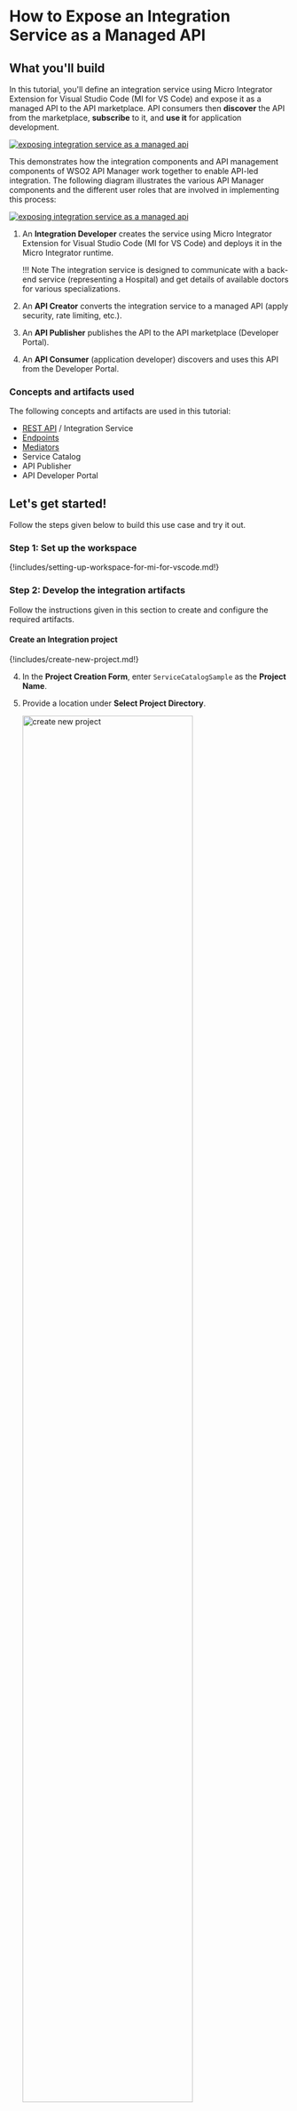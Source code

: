 # How to Expose an Integration Service as a Managed API

## What you'll build

In this tutorial, you'll define an integration service using Micro Integrator Extension for Visual Studio Code (MI for VS Code) and expose it as a managed API to the API marketplace. API consumers then **discover** the API from the marketplace, **subscribe** to it, and **use it** for application development.

<a href="{{base_path}}/assets/img/integrate/tutorials/service-catalog/exposing-servie-as-managed-api.png"><img src="{{base_path}}/assets/img/integrate/tutorials/service-catalog/exposing-servie-as-managed-api.png" alt="exposing integration service as a managed api"></a>

This demonstrates how the integration components and API management components of WSO2 API Manager work together to enable API-led integration. The following diagram illustrates the various API Manager components and the different user roles that are involved in implementing this process:

<a href="{{base_path}}/assets/img/integrate/tutorials/service-catalog/api-led-integration-components.png"><img src="{{base_path}}/assets/img/integrate/tutorials/service-catalog/api-led-integration-components.png" alt="exposing integration service as a managed api"></a>

1. An **Integration Developer** creates the service using Micro Integrator Extension for Visual Studio Code (MI for VS Code) and deploys it in the Micro Integrator runtime.

    !!! Note
        The integration service is designed to communicate with a back-end service (representing a Hospital) and get details of available doctors for various specializations.

2. An **API Creator** converts the integration service to a managed API (apply security, rate limiting, etc.).
3. An **API Publisher** publishes the API to the API marketplace (Developer Portal).
4. An **API Consumer** (application developer) discovers and uses this API from the Developer Portal.

### Concepts and artifacts used

The following concepts and artifacts are used in this tutorial:

-   [REST API]({{base_path}}/reference/synapse-properties/rest-api-properties) / Integration Service
-   [Endpoints]({{base_path}}/reference/synapse-properties/endpoint-properties)
-   [Mediators]({{base_path}}/reference/mediators/about-mediators)
-   Service Catalog
-   API Publisher
-   API Developer Portal

## Let's get started!

Follow the steps given below to build this use case and try it out.

### Step 1: Set up the workspace

{!includes/setting-up-workspace-for-mi-for-vscode.md!}

### Step 2: Develop the integration artifacts

Follow the instructions given in this section to create and configure the required artifacts.

#### Create an Integration project

{!includes/create-new-project.md!}

4. In the **Project Creation Form**, enter `ServiceCatalogSample` as the **Project Name**.

5. Provide a location under **Select Project Directory**.

    <a href="{{base_path}}/assets/img/integrate/tutorials/service-catalog/create-new-project-integration-first.png"><img src="{{base_path}}/assets/img/integrate/tutorials/service-catalog/create-new-project-integration-first.png" alt="create new project" width="80%"></a>

6. Click **Create**.

Now let's start designing the integration by adding the necessary artifacts.

#### Create an Endpoint

An Endpoint artifact is required to expose the back-end service.

1. Navigate to the **MI Project Explorer** > **Endpoints**.

    <a href="{{base_path}}/assets/img/develop/create-artifacts/create-endpoint/create-new-endpoint.png"><img src="{{base_path}}/assets/img/develop/create-artifacts/create-endpoint/create-new-endpoint.png" alt="create new endpoint" width="30%"></a>

2. Hover over **Endpoints** and click the **+** icon that appears.

    <a href="{{base_path}}/assets/img/learn/tutorials/add-endpoint.png"><img src="{{base_path}}/assets/img/learn/tutorials/add-endpoint.png" alt="Add endpoint" width="30%"></a>

3. Next, select **HTTP Endpoint** type from the **Create Endpoint Artifact** interface.

    <a href="{{base_path}}/assets/img/develop/mi-for-vscode/qsg/create-http-endpoint.png"><img src="{{base_path}}/assets/img/develop/mi-for-vscode/qsg/create-http-endpoint.png" alt="Create HTTP Endpoint" width="60%"></a>

4. In the **HTTP Endpoint Form** that appears, specify the following values to create the new endpoint. 

    <table>
    <thead>
      <tr>
         <th>Property</th>
         <th>Value</th>
         <th>Description</th>
      </tr>
    </thead>
    <tbody>
      <tr>
         <td>Endpoint Name</td>
         <td><code>QueryDoctorEP</code></td>
         <td>The name of the endpoint.</td>
      </tr>
      <tr>
         <td>URI Template</td>
         <td>
            <code>http://localhost:9090/healthcare/{uri.var.category}</code>
         </td>
         <td>The template for the request URL expected by the back-end service. In this case, the variable 'category' that needs to be included in the request for querying doctors is represented as <code>{uri.var.category}</code> in the template.</td>
      </tr>
      <tr>
         <td>Method</td>
         <td><code>GET</code></td>
         <td>Indicates that we are creating this endpoint for GET requests that are sent to the back-end service.</td>
      </tr>
     </tbody>
    </table>

    <a href="{{base_path}}/assets/img/learn/tutorials/sending-simple-message-to-service/endpoint-artifact.png"><img src="{{base_path}}/assets/img/learn/tutorials/sending-simple-message-to-service/endpoint-artifact.png" alt="endpoint artifact" width="80%"></a>

5. Click **Create**.

    Once the endpoint artifact is created, it will appear on the **MI Overview** interface.    

    <a href="{{base_path}}/assets/img/learn/tutorials/sending-simple-message-to-service/mi-overview-endpoint.png"><img src="{{base_path}}/assets/img/integrate/tutorials/service-catalog/service-catalog-project-overview.png" alt="mi overview endpoint" width="80%"></a>

#### Create a REST API

A REST API is required for receiving the client requests and the REST resource within the API will define the mediation logic that will send requests to the Healthcare back-end service and retrieve the available doctor information.

1. Go to **MI Project Explorer** > **APIs**.

    <a href="{{base_path}}/assets/img/develop/create-artifacts/create-rest-api/create-rest-api.png"><img src="{{base_path}}/assets/img/develop/create-artifacts/create-rest-api/create-rest-api.png" alt="create new api" width="30%"></a>

2. Hover over **APIs** and click the **+** icon that appears to open the **API Form**.

    <a href="{{base_path}}/assets/img/learn/tutorials/add-api.png"><img src="{{base_path}}/assets/img/learn/tutorials/add-api.png" alt="add API" width="30%"></a>

3. Specify values for the required REST API properties:

    <table>
      <tr>
        <th>Property</th>
        <th>Value</th>
        <th>Description</th>
      </tr>
      <tr>
        <td>Name</td>
        <td><code>HealthcareAPI</code></td>
        <td>
          The name of the REST API.
        </td>
      </tr>
      <tr>
        <td>Context</td>
        <td><code>/healthcare</code></td>
        <td>
          Here you are anchoring the API in the <code>/healthcare </code> context. This will become part of the name of the generated URL used by the client when sending requests to the Healthcare service. For example, setting the context to <code>/healthcare</code> means that the API will only handle HTTP requests where the URL path starts with <code>http://host:port/healthcare<code>.
        </td>
      </tr>
    </table>

    <a href="{{base_path}}/assets/img/integrate/tutorials/service-catalog/synapse-api-creation-form.png"><img src="{{base_path}}/assets/img/integrate/tutorials/service-catalog/synapse-api-creation-form.png" alt="synapse API artifact" width="80%"></a>

4. Click **Create**. This opens the **Service Designer** interface.

    You can now start configuring the API resource.

5. Click on the `GET` API resource under **Available resources** on the **Service Designer**.

    You will now see the graphical view of the `HealthcareAPI` with its default API Resource.

6. Click the **Edit** icon to edit the API resource.

    <a href="{{base_path}}/assets/img/learn/tutorials/sending-simple-message-to-service/edit-icon.png"><img src="{{base_path}}/assets/img/learn/tutorials/sending-simple-message-to-service/edit-icon.png" alt="edit icon" width="80%"></a>

7. Specify values for the required resource properties:

    <table>
      <tr>
        <th>Property</th>
        <th>Description</th>
      </tr>
      <tr>
        <td>URI-Template</td>
        <td>
          <code>/querydoctor/{category}</code> </br> This defines the request URL format. In this case, the full request URL format is <code>http://host:port/querydoctor/{category}</code> where <code>{category}</code> is a variable.
        </td>
      </tr>
      <tr>
        <td>URL Style</td>
        <td>
          <code>URI_TEMPLATE</code>
        </td>
      </tr>
      <tr>
        <td>Methods</td>
        <td>
          <code>GET</code> <br> This defines that the API resource only handles requests where the HTTP method is GET.
        </td>
      </tr>
    </table>

    <a href="{{base_path}}/assets/img/learn/tutorials/sending-simple-message-to-service/edit-api-resource.png"><img src="{{base_path}}/assets/img/learn/tutorials/sending-simple-message-to-service/edit-api-resource.png" alt="edit API resource" width="40%"></a>

8. Click **Update**.

#### Create the mediation logic

You can now configure the mediation logic to handle requests.

1. To get started, click on the **+** icon to add the first mediator to the sequence.

    <a href="{{base_path}}/assets/img/learn/tutorials/sending-simple-message-to-service/add-log.png"><img src="{{base_path}}/assets/img/learn/tutorials/sending-simple-message-to-service/add-log.png" alt="add log" width="80%"></a>

2. Select **Log** mediator in the **Generic** section under **All Mediators**. The Log mediator logs messages when the request is received by the API resource. In this scenario, let's configure the Log mediator to display the following message: “Welcome to the HealthcareService”.

3. Once you select the Log mediator, the **Log** pane will be opened. Fill in the information in the table below:
    <table>
  <tr>
     <th>Field</th>
     <th>Value</th>
     <th>Description</th>
  </tr>
<tbody>
  <tr>
     <td>Log Category</td>
     <td><code>INFO</code></td>
     <td>Indicates that the log contains an informational message.</td>
  </tr>
  <tr>
     <td>Log Level</td>
     <td><code>Custom</code></td>
     <td>When <code>Custom</code> is selected, only specified properties will be logged by this mediator.
     </td>
  </tr>
  <tr>
     <td>Log Separator</td>
     <td><code>(blank)</code></td>
     <td>Since there is only one property that is being logged, you do not require a separator. Therefore, leave this field blank.</td>
  </tr>
  <tr>
     <td>Properties</td>
     <td><br />
     </td>
     <td>
        <div class="content-wrapper">
           1. To edit the **Properties** and print a welcome message in the log, click **Add Parameter**. <br />
               <a href="{{base_path}}/assets/img/learn/tutorials/sending-simple-message-to-service/add-parameter.png"><img src="{{base_path}}/assets/img/learn/tutorials/sending-simple-message-to-service/add-parameter.png" alt="add-parameter" width="30%"></a>, <br />
           2. Then add the following values:<br />
           <ul>
              <li><strong>Property Name</strong>: <code>Log Property message</code></li>
              </li>
              <li><strong>Property Value</strong> : <code>"Welcome to HealthcareService"</code></li>
           </ul>
           <p>
           <a href="{{base_path}}/assets/img/learn/tutorials/sending-simple-message-to-service/log-property.png"><img src="{{base_path}}/assets/img/learn/tutorials/sending-simple-message-to-service/log-property.png" alt="log-property" width="30%"></a></p> <br />
         3. Click **Save** to save the properties.
        </div>
     </td>
  </tr>
  <tr>
     <td>Description</td>
     <td><code>Request Log</code></td>
     <td>The <strong>Description</strong> field provides the name that appears for the Log mediator icon in the design view.</td>
    </tr>
    </tbody>
    </table>

3.  Click **Submit** to save the Log mediator configuration.

    Let's configure a **Call** mediator to send the request message to the `HealthcareService` endpoint and receive the response message.

4. Click on the **+** icon in the sequence to add a Call mediator after the Log mediator.

    <a href="{{base_path}}/assets/img/learn/tutorials/sending-simple-message-to-service/add-call.png"><img src="{{base_path}}/assets/img/learn/tutorials/sending-simple-message-to-service/add-call.png" alt="add call" width="80%"></a>

5. From the **Palette**, select **Call Endpoint** mediator under the **Mediators** > **Generic** section.

    <a href="{{base_path}}/assets/img/learn/tutorials/sending-simple-message-to-service/call-endpoint-mediator.png"><img src="{{base_path}}/assets/img/learn/tutorials/sending-simple-message-to-service/call-endpoint-mediator.png" alt="call endpoint mediator" width="30%"></a>

6. From the **Call Endpoint** pane, select the **QueryDoctorEP** endpoint, which we created in a previous step.

    <a href="{{base_path}}/assets/img/learn/tutorials/sending-simple-message-to-service/call-endpoint.png"><img src="{{base_path}}/assets/img/learn/tutorials/sending-simple-message-to-service/call-endpoint.png" alt="call endpoint" width="30%"></a>

7. Click **Submit**.

    Now let's add a **Respond** mediator at the end of the in sequence to send the response message from the healthcare service back to the client.

8. Click on the **+** icon in the sequence to add a Respond mediator after the Call mediator.

    <a href="{{base_path}}/assets/img/learn/tutorials/sending-simple-message-to-service/add-respond.png"><img src="{{base_path}}/assets/img/learn/tutorials/sending-simple-message-to-service/add-respond.png" alt="add respond" width="80%"></a>

9. From the **Palette**, select **Respond** mediator under the **Mediators** > **Generic** section.

    <a href="{{base_path}}/assets/img/learn/tutorials/sending-simple-message-to-service/respond-mediator.png"><img src="{{base_path}}/assets/img/learn/tutorials/sending-simple-message-to-service/respond-mediator.png" alt="respond mediator" width="30%"></a>

10. Click **Submit**.

You have successfully created all the artifacts that are required for sending a request through the Micro Integrator to the back-end service.

<a href="{{base_path}}/assets/img/learn/tutorials/sending-simple-message-to-service/integration-sequence.png"><img src="{{base_path}}/assets/img/learn/tutorials/sending-simple-message-to-service/integration-sequence.png" alt="integration sequence" width="80%"></a>

### Step 3: Configure the Micro Integrator

!!! info "Prerequisites"
    Before you begin, install Micro Integrator on your machine:

    1. Go to the [WSO2 Micro Integrator web page](https://wso2.com/integration/micro-integrator/#), click **Download**, provide necessary details, and then click **Zip Archive** to download the Micro Integrator distribution as a ZIP file.
    
    2. Extract the ZIP file. The extracted folder will be referred to as the `<MI_HOME>` folder.

The Micro Integrator can automatically publish artifacts to the **Service Catalog** in the **API Publisher** portal.

Let's enable this feature in the Micro Integrator.

1. Uncomment the `[[service_catalog]]` section as shown below and change the APIM server configurations accordingly in the `<MI_HOME>/conf/deployment.toml` file.        
     
    !!! Tip
        The default username and password for connecting to the API gateway is `admin`.

    ```toml
    [[service_catalog]]
    apim_host = "https://localhost:9443"
    enable = true
    username = "admin"
    password = "admin"
    ```

!!! Note
    Since the integration developer may not know the API URL when it gets deployed in the Micro Integrator, the URL of the API will be parameterize as `https://{MI_HOST}:{MI_PORT}/healthcare` which will be resolved later using environment variables `MI_HOST` and `MI_PORT` respectively. By default, `localhost` will be used as the `MI_HOST` and `8253` as the `MI_PORT`. Depending on your deployment, you may need to update these environment variables.

### Step 4: Start the API Manager runtime

Let's start the API Manager runtime before starting the Micro Integrator.

1.  Download and set up [WSO2 API Manager](https://wso2.com/api-management/).
2.  Start the [API-M server](https://apim.docs.wso2.com/en/latest/install-and-setup/install/installing-the-product/running-the-api-m/).

### Step 5: Build and run the artifacts

1. Click on the Command Palette at the top of the VS Code.

2. Type `>` to show the available commands.

3. Select **MI: Add MI server**.

4. Select **Add MI server**.

5. Select the folder where `<MI_HOME>` is located. This will be set as the **current server path**.

    <a href="../../../assets/img/develop/mi-for-vscode/qsg/current-server-path.png"><img src="../../../assets/img/develop/mi-for-vscode/qsg/current-server-path.png" alt="Current server path" width="50%"></a>

6. Run the project.

    Click the **Build and Run** icon located on the top right corner of the VS Code.

    <a href="../../../assets/img/develop/mi-for-vscode/qsg/build-and-run.png"><img src="../../../assets/img/develop/mi-for-vscode/qsg/build-and-run.png" alt="Build and run" width="25%"></a>

When the Micro Integrator starts, the integration service will be deployed to the **Service Catalog** during server startup. You will see the following in the server start-up log.

```bash
Successfully updated the service catalog
```

### Step 6: Create and Deploy the API

**Create the API**

Let's expose the integration service as a managed API. 

1.  Sign in to the API Publisher portal: `https://localhost:9443/publisher`. 

    !!! Tip
        Use `admin` as the username and password.

2.  You can also click the **hamburger** icon on the upper-left and click **Services** to see the available services.

    <img src="{{base_path}}/assets/img/integrate/tutorials/service-catalog/open-service-catalog.png" alt="open service catalag" width="50%">

3.  Open HealthcareAPI from the above list.

    <img src="{{base_path}}/assets/img/integrate/tutorials/service-catalog/new-service-api-view.png" alt="API created from service catalog">

4.  Click **Create API** in the above screen to open the **Create API** dialog box.

    <img src="{{base_path}}/assets/img/integrate/tutorials/service-catalog/create-api-from-service.png" alt="create api dialog box">

5.  Specify an API name, context, and version, and then click **Create API**.

    !!! Tip
        You will find these values already populated based on the information in the integration service.

You can now see the new API's overview page.

<a href="{{base_path}}/assets/img/integrate/tutorials/service-catalog/api-overview.png"><img src="{{base_path}}/assets/img/integrate/tutorials/service-catalog/api-overview.png" alt="new api view"></a>

!!! Note
    -   You can use the left-hand navigation to explore the new API.
    -   Click **Endpoints** in the left-hand navigator. You will see that the new API uses the integration service deployed in the Micro Integrator as the endpoint (backend).

        <a href="{{base_path}}/assets/img/integrate/tutorials/service-catalog/endpoint-config-of-api.png"><img src="{{base_path}}/assets/img/integrate/tutorials/service-catalog/endpoint-config-of-api.png" alt="endpoint view"></a>

**Select business plans**

Let's allocate some business plans for the API.

1.  Go to the API overview and click **Business Plan**.

    <a href="{{base_path}}/assets/img/integrate/tutorials/service-catalog/api-overview-business-plan.png"><img src="{{base_path}}/assets/img/integrate/tutorials/service-catalog/api-overview-business-plan.png" alt="click to add business plan"></a>

2.  Select at least one business plan for the API and save.
 
    <a href="{{base_path}}/assets/img/integrate/tutorials/service-catalog/api-business-plans.png"><img src="{{base_path}}/assets/img/integrate/tutorials/service-catalog/api-business-plans.png" alt="add business plans to api"></a>

**Deploy API in the Gateway**

Let's deploy the API in a gateway environment.

1.  Go to the API overview and click **Deploy**.
    
    !!! Tip
        This opens the **Deployment** tab in the left-hand navigator.
    
    <a href="{{base_path}}/assets/img/integrate/tutorials/service-catalog/api-overview-deployment.png"><img src="{{base_path}}/assets/img/integrate/tutorials/service-catalog/api-overview-deployment.png" alt="open the deployment options"></a>

2.  Click **Default** to specify the gateway environment and host.

    !!! Tip
        This setting deploys the API in Production as well as Sandbox gateways. Find out more about [gateway environments](https://apim.docs.wso2.com/en/4.3.0/deploy-and-publish/deploy-on-gateway/api-gateway/maintaining-separate-production-and-sandbox-gateways/).

    <a href="{{base_path}}/assets/img/integrate/tutorials/service-catalog/api-deployment-revision.png"><img src="{{base_path}}/assets/img/integrate/tutorials/service-catalog/api-deployment-revision.png" alt="select gateways for the deployment"></a>

3.  **Optionally**, you can add a description.

4.  Click **Deploy**. 

You will now see the deployment as the first revision of the API:

<a href="{{base_path}}/assets/img/integrate/tutorials/service-catalog/api-gateway-deployment-summary.png"><img src="{{base_path}}/assets/img/integrate/tutorials/service-catalog/api-gateway-deployment-summary.png" alt="api first revision"></a>

### Step 7: Publish the API

Go to the API overview in the **Publisher** portal and click **Publish** for the `HealthcareAPI` as shown below.

<a href="{{base_path}}/assets/img/integrate/tutorials/service-catalog/api-overview-publish.png"><img src="{{base_path}}/assets/img/integrate/tutorials/service-catalog/api-overview-publish.png"></a>

The API is now available in the **Developer** portal for consumers to access.

### Step 8: Use the API

!!! Info "Before you begin"

    Let's start the back-end hospital service.

    1.  Download the JAR file of the back-end service from [here](https://github.com/wso2-docs/WSO2_EI/blob/master/Back-End-Service/Hospital-Service-JDK11-2.0.0.jar).
    2.  Open a terminal and navigate to the location of the back-end service
    3.  Execute the following command to start the service:

        ```bash
        java -jar Hospital-Service-JDK11-2.0.0.jar
        ```

1.  Sign in to the **Developer** portal: `https://localhost:9443/devportal/apis`. 

    !!! Tip
        Use `admin` as the username and password.

2.  Go to the **API** tab. The `HealthcareAPI` is listed as shown below.

    <a href="{{base_path}}/assets/img/integrate/tutorials/service-catalog/developer-portal-api-list.png"><img src="{{base_path}}/assets/img/integrate/tutorials/service-catalog/developer-portal-api-list.png"></a>

3.  Select the `HealthcareAPI` to open the API overview.

    <a href="{{base_path}}/assets/img/integrate/tutorials/service-catalog/developer-portal-api-overview.png"><img src="{{base_path}}/assets/img/integrate/tutorials/service-catalog/developer-portal-api-overview.png"></a>

4.  Click **API Console** under **Try Out** for the `HealthcareAPI` in the **Developer** portal as shown below.

    <a href="{{base_path}}/assets/img/integrate/tutorials/service-catalog/developer-portal-healthcare-api-try-it.png"><img src="{{base_path}}/assets/img/integrate/tutorials/service-catalog/developer-portal-healthcare-api-try-it.png"></a>

5.  Enter the username and password for Basic Authentication.

    !!! Tip
        Use `admin` as the username and password.

3.  Expand the **/querydoctor/{category}** resource and click **Try it out**.
4.  Specify `surgery` as the doctor category.
5.  Click **Execute**.

     <a href="{{base_path}}/assets/img/integrate/tutorials/service-catalog/developer-portal-api-try-it-execute.png"><img src="{{base_path}}/assets/img/integrate/tutorials/service-catalog/developer-portal-api-try-it-execute.png"></a>

You will get the response message from the Healthcare service, if you send the category as `surgery`:

```json
[
    {
        "name":"thomas collins",
        "hospital":"grand oak community hospital",
        "category":"surgery",
        "availability":"9.00 a.m - 11.00 a.m",
        "fee":7000.0
    },
    {
        "name":"anne clement",
        "hospital":"clemency medical center",
        "category":"surgery",
        "availability":"8.00 a.m - 10.00 a.m",
        "fee":12000.0
    },
    {
        "name":"seth mears",
        "hospital":"pine valley community hospital",
        "category":"surgery",
        "availability":"3.00 p.m - 5.00 p.m",
        "fee":8000.0
    }
]
```

Now, check the **OUTPUT** tab of VSCode and you will see the following message:

```bash
INFO {LogMediator} - {api:HealthcareAPI} Log Property message = "Welcome to HealthcareService"
```

!!! Tip
    For detailed instructions see [Invoke an API using the Integrated API Console](https://apim.docs.wso2.com/en/4.3.0/consume/invoke-apis/invoke-apis-using-tools/invoke-an-api-using-the-integrated-api-console/).
